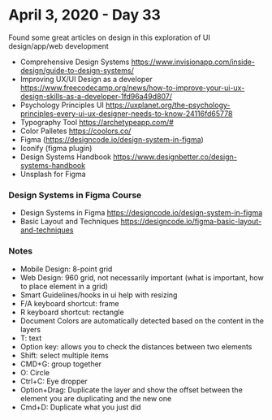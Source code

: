 # April 3, 2020 - Day 33

Found some great articles on design in this exploration of UI design/app/web development

* Comprehensive Design Systems https://www.invisionapp.com/inside-design/guide-to-design-systems/
* Improving UX/UI Design as a developer https://www.freecodecamp.org/news/how-to-improve-your-ui-ux-design-skills-as-a-developer-1fd96a49d807/
* Psychology Principles UI https://uxplanet.org/the-psychology-principles-every-ui-ux-designer-needs-to-know-24116fd65778
* Typography Tool https://archetypeapp.com/#
* Color Palletes https://coolors.co/
* Figma (https://designcode.io/design-system-in-figma)
* Iconify (figma plugin)
* Design Systems Handbook https://www.designbetter.co/design-systems-handbook
* Unsplash for Figma

### Design Systems in Figma Course

* Design Systems in Figma https://designcode.io/design-system-in-figma
* Basic Layout and Techniques https://designcode.io/figma-basic-layout-and-techniques

### Notes

* Mobile Design: 8-point grid
* Web Design: 960 grid, not necessarily important (what is important, how to place element in a grid)
* Smart Guidelines/hooks in ui help with resizing
* F/A keyboard shortcut: frame
* R keyboard shortcut: rectangle
* Document Colors are automatically detected based on the content in the layers
* T: text
* Option key: allows you to check the distances between two elements
* Shift: select multiple items
* CMD+G: group together
* O: Circle
* Ctrl+C: Eye dropper
* Option+Drag: Duplicate the layer and show the offset between the element you are duplicating and the new one
* Cmd+D: Duplicate what you just did

